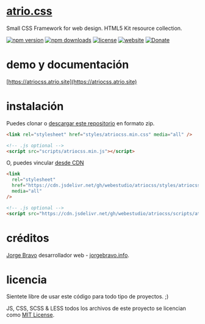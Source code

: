 # [atrio.css](https://atriocss.atrio.site/)

Small CSS Framework for web design. HTML5 Kit resource collection.

[![npm version](https://img.shields.io/npm/v/atriocss.svg?style=flat-square)](https://www.npmjs.com/package/atriocss)
[![npm downloads](https://img.shields.io/npm/dm/atriocss.svg?style=flat-square)](https://www.npmjs.com/package/atriocss)
[![license](https://img.shields.io/badge/license-MIT-yellow.svg?style=flat-square)](https://github.com/webestudio/atriocss/blob/master/LICENSE)
[![website](https://img.shields.io/badge/website-online-green.svg?style=flat-square)](https://atriocss.atrio.site)
[![Donate](https://img.shields.io/badge/donate-paypal-blue.svg?style=flat-square)](https://www.paypal.me/OPENDESIGNGROUP/5)

# demo y documentación

[https://atriocss.atrio.site](https://atriocss.atrio.site)

# instalación

Puedes clonar o [descargar este repositorio](https://github.com/webestudio/atriocss/archive/master.zip) en formato zip.

```html
<link rel="stylesheet" href="styles/atriocss.min.css" media="all" />

<!-- .js optional -->
<script src="scripts/atriocss.min.js"></script>
```

O, puedes vincular [desde CDN](https://cdn.jsdelivr.net/gh/webestudio/atriocss/styles/atriocss.min.css)

```html
<link
  rel="stylesheet"
  href="https://cdn.jsdelivr.net/gh/webestudio/atriocss/styles/atriocss.min.css"
  media="all"
/>

<!-- .js optional -->
<script src="https://cdn.jsdelivr.net/gh/webestudio/atriocss/scripts/atriocss.min.js"></script>
```

# créditos

[Jorge Bravo](https://twitter.com/webestudio) desarrollador web - [jorgebravo.info](https://www.jorgebravo.info).

# licencia

Sientete libre de usar este código para todo tipo de proyectos. ;)

JS, CSS, SCSS & LESS todos los archivos de este proyecto se licencian como [MIT License](/LICENSE.md).
